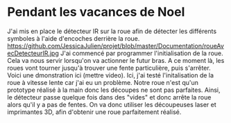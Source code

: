 # Pendant les vacances de Noel
J'ai mis en place le détecteur IR sur la roue afin de détecter les différents symboles à l'aide d'encoches derrière la roue. 
https://github.com/JessicaJulien/projet/blob/master/Documentation/roueAvecDetecteurIR.jpg
J'ai commencé par programmer l'initialisation de la roue. Cela va nous servir lorsqu'on va actionner le futur bras. A ce moment là, les roues vont tourner jusqu'à trouver une fente particulière, puis s'arrêter. Voici une dmonstration ici (mettre video). 
Ici, j'ai testé l'initalisation de la roue à vitesse lente car j'ai eu un problème. Notre roue n'est qu'un prototype réalisé à la main donc les découpes ne sont pas parfaites. Ainsi, le détecteur passe quelque fois dans des "vides" et donc arrête la roue alors qu'il y a pas de fentes. On va donc utiliser les découpeuses laser et imprimantes 3D, afin d'obtenir une roue parfaitement réalisé.
